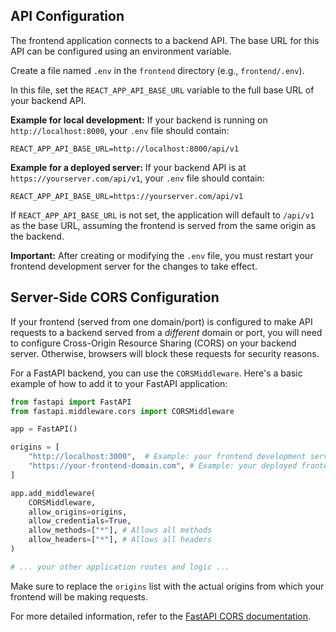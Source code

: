 ## API Configuration

The frontend application connects to a backend API. The base URL for this API can be configured using an environment variable.

Create a file named `.env` in the `frontend` directory (e.g., `frontend/.env`).

In this file, set the `REACT_APP_API_BASE_URL` variable to the full base URL of your backend API.

**Example for local development:**
If your backend is running on `http://localhost:8000`, your `.env` file should contain:
```
REACT_APP_API_BASE_URL=http://localhost:8000/api/v1
```

**Example for a deployed server:**
If your backend API is at `https://yourserver.com/api/v1`, your `.env` file should contain:
```
REACT_APP_API_BASE_URL=https://yourserver.com/api/v1
```

If `REACT_APP_API_BASE_URL` is not set, the application will default to `/api/v1` as the base URL, assuming the frontend is served from the same origin as the backend.

**Important:** After creating or modifying the `.env` file, you must restart your frontend development server for the changes to take effect.

## Server-Side CORS Configuration

If your frontend (served from one domain/port) is configured to make API requests to a backend served from a *different* domain or port, you will need to configure Cross-Origin Resource Sharing (CORS) on your backend server. Otherwise, browsers will block these requests for security reasons.

For a FastAPI backend, you can use the `CORSMiddleware`. Here's a basic example of how to add it to your FastAPI application:

```python
from fastapi import FastAPI
from fastapi.middleware.cors import CORSMiddleware

app = FastAPI()

origins = [
    "http://localhost:3000",  # Example: your frontend development server
    "https://your-frontend-domain.com", # Example: your deployed frontend
]

app.add_middleware(
    CORSMiddleware,
    allow_origins=origins,
    allow_credentials=True,
    allow_methods=["*"], # Allows all methods
    allow_headers=["*"], # Allows all headers
)

# ... your other application routes and logic ...
```

Make sure to replace the `origins` list with the actual origins from which your frontend will be making requests.

For more detailed information, refer to the [FastAPI CORS documentation](https://fastapi.tiangolo.com/tutorial/cors/).
